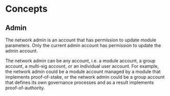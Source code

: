 # Concepts

## Admin

The network admin is an account that has permission to update module parameters. Only the current admin account has permission to update the admin account.

The network admin can be any account, i.e. a module account, a group account, a multi-sig account, or an individual user account. For example, the network admin could be a module account managed by a module that implements proof-of-stake, or the network admin could be a group account that defines its own governance processes and as a result implements proof-of-authority.
